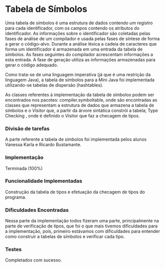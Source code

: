 # Tabela de Símbolos #

Uma tabela de símbolos é uma estrutura de dados contendo um registro para cada identificador, com os campos contendo os atributos do identificador. As informações sobre o identificador são coletadas pelas fases de análise de um compilador e usada pelas fases de síntese de forma a gerar o código-alvo. Durante a análise léxica a cadeia de caracteres que forma um identificador é armazenada em uma entrada da tabela de símbolos. As fases seguintes do compilador acrescentam informações a esta entrada. A fase de geração utiliza as informações armazenadas para gerar o código adequado.

Como trata-se de uma linguagem imperativa (já que é uma restrição da linguagem Java), a tabela de símbolos para a Mini Java foi implementada utilizando-se tabelas de dispersão (hashtables).

As classes referentes à implementação da tabela de símbolos podem ser encontrados nos pacotes: compiler.symboltable, onde são encontradas as classes que representam a estrutura de dados que armazena a tabela de símbolos e o _Visitor_ que, a partir da árvore sintática constrói a tabela; Type Checking , onde é definido o Visitor que faz a checagem de tipos.

### Divisão de tarefas ###

A parte referente a tabela de símbolos foi implementada pelos alunos Vanessa Karla e Ricardo Bustamante.

### Implementação ###

Terminada (100%)

### Funcionalidade Implementadas ###

Construção da tabela de tipos e efetuação da checagem de tipos do programa.

### Dificuldades Encontradas ###

Nessa parte da implementação todos fizeram uma parte, principalmente na parte de verificação de tipos, que foi o que mais tivemos dificuldades para a implementação, pois, primeiro estávamos com dificuldades para entender como construir a tabelas de símbolos e verificar cada tipo.

### Testes ###

Completados com sucesso.